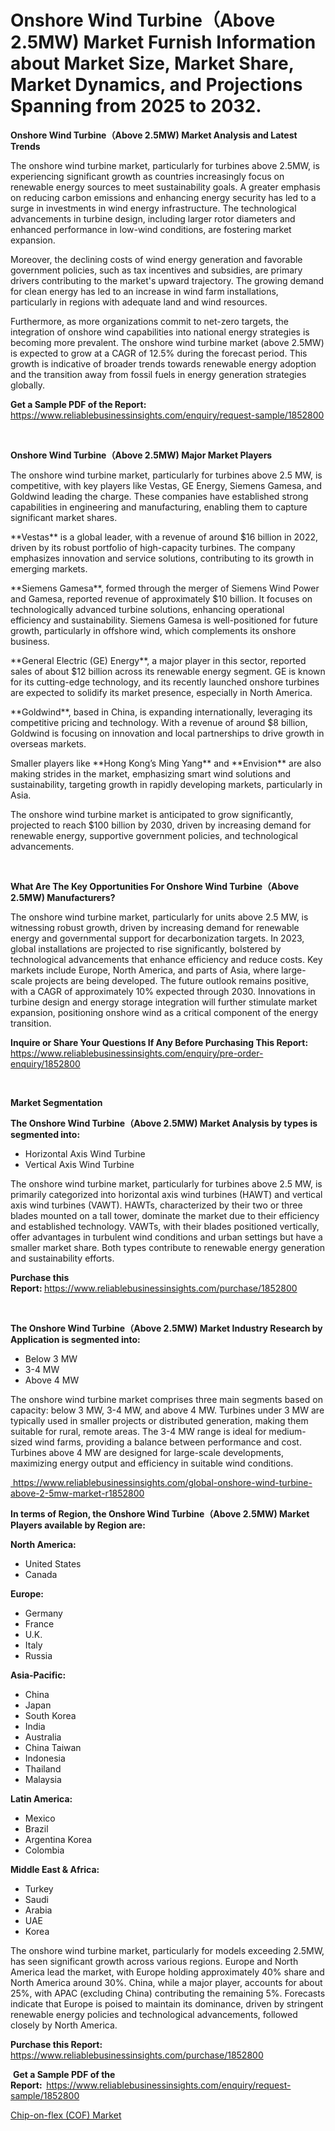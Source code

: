<p><h1>Onshore Wind Turbine（Above 2.5MW) Market Furnish Information about Market Size, Market Share, Market Dynamics, and Projections Spanning from 2025 to 2032.</h1></p><p><strong>Onshore Wind Turbine（Above 2.5MW) Market Analysis and Latest Trends</strong></p>
<p><p>The onshore wind turbine market, particularly for turbines above 2.5MW, is experiencing significant growth as countries increasingly focus on renewable energy sources to meet sustainability goals. A greater emphasis on reducing carbon emissions and enhancing energy security has led to a surge in investments in wind energy infrastructure. The technological advancements in turbine design, including larger rotor diameters and enhanced performance in low-wind conditions, are fostering market expansion. </p><p>Moreover, the declining costs of wind energy generation and favorable government policies, such as tax incentives and subsidies, are primary drivers contributing to the market's upward trajectory. The growing demand for clean energy has led to an increase in wind farm installations, particularly in regions with adequate land and wind resources. </p><p>Furthermore, as more organizations commit to net-zero targets, the integration of onshore wind capabilities into national energy strategies is becoming more prevalent. The onshore wind turbine market (above 2.5MW) is expected to grow at a CAGR of 12.5% during the forecast period. This growth is indicative of broader trends towards renewable energy adoption and the transition away from fossil fuels in energy generation strategies globally.</p></p>
<p><strong>Get a Sample PDF of the Report:&nbsp;</strong> <a href="https://www.reliablebusinessinsights.com/enquiry/request-sample/1852800?utm_campaign=2274&utm_medium=2&utm_source=Github&utm_content=ia&utm_term=26032025&utm_id=onshore-wind-turbineabove-25mw">https://www.reliablebusinessinsights.com/enquiry/request-sample/1852800</a></p>
<p>&nbsp;</p>
<p><strong>Onshore Wind Turbine（Above 2.5MW) Major Market Players</strong></p>
<p><p>The onshore wind turbine market, particularly for turbines above 2.5 MW, is competitive, with key players like Vestas, GE Energy, Siemens Gamesa, and Goldwind leading the charge. These companies have established strong capabilities in engineering and manufacturing, enabling them to capture significant market shares.</p><p>**Vestas** is a global leader, with a revenue of around $16 billion in 2022, driven by its robust portfolio of high-capacity turbines. The company emphasizes innovation and service solutions, contributing to its growth in emerging markets.</p><p>**Siemens Gamesa**, formed through the merger of Siemens Wind Power and Gamesa, reported revenue of approximately $10 billion. It focuses on technologically advanced turbine solutions, enhancing operational efficiency and sustainability. Siemens Gamesa is well-positioned for future growth, particularly in offshore wind, which complements its onshore business.</p><p>**General Electric (GE) Energy**, a major player in this sector, reported sales of about $12 billion across its renewable energy segment. GE is known for its cutting-edge technology, and its recently launched onshore turbines are expected to solidify its market presence, especially in North America.</p><p>**Goldwind**, based in China, is expanding internationally, leveraging its competitive pricing and technology. With a revenue of around $8 billion, Goldwind is focusing on innovation and local partnerships to drive growth in overseas markets.</p><p>Smaller players like **Hong Kong’s Ming Yang** and **Envision** are also making strides in the market, emphasizing smart wind solutions and sustainability, targeting growth in rapidly developing markets, particularly in Asia.</p><p>The onshore wind turbine market is anticipated to grow significantly, projected to reach $100 billion by 2030, driven by increasing demand for renewable energy, supportive government policies, and technological advancements.</p></p>
<p>&nbsp;</p>
<p><strong>What Are The Key Opportunities For Onshore Wind Turbine（Above 2.5MW) Manufacturers?</strong></p>
<p><p>The onshore wind turbine market, particularly for units above 2.5 MW, is witnessing robust growth, driven by increasing demand for renewable energy and governmental support for decarbonization targets. In 2023, global installations are projected to rise significantly, bolstered by technological advancements that enhance efficiency and reduce costs. Key markets include Europe, North America, and parts of Asia, where large-scale projects are being developed. The future outlook remains positive, with a CAGR of approximately 10% expected through 2030. Innovations in turbine design and energy storage integration will further stimulate market expansion, positioning onshore wind as a critical component of the energy transition.</p></p>
<p><strong>Inquire or Share Your Questions If Any Before Purchasing This Report:</strong> <a href="https://www.reliablebusinessinsights.com/enquiry/pre-order-enquiry/1852800?utm_campaign=2274&utm_medium=2&utm_source=Github&utm_content=ia&utm_term=26032025&utm_id=onshore-wind-turbineabove-25mw">https://www.reliablebusinessinsights.com/enquiry/pre-order-enquiry/1852800</a></p>
<p>&nbsp;</p>
<p><strong>Market Segmentation</strong></p>
<p><strong>The Onshore Wind Turbine（Above 2.5MW) Market Analysis by types is segmented into:</strong></p>
<p><ul><li>Horizontal Axis Wind Turbine</li><li>Vertical Axis Wind Turbine</li></ul></p>
<p><p>The onshore wind turbine market, particularly for turbines above 2.5 MW, is primarily categorized into horizontal axis wind turbines (HAWT) and vertical axis wind turbines (VAWT). HAWTs, characterized by their two or three blades mounted on a tall tower, dominate the market due to their efficiency and established technology. VAWTs, with their blades positioned vertically, offer advantages in turbulent wind conditions and urban settings but have a smaller market share. Both types contribute to renewable energy generation and sustainability efforts.</p></p>
<p><strong>Purchase this Report:&nbsp;</strong><a href="https://www.reliablebusinessinsights.com/purchase/1852800?utm_campaign=2274&utm_medium=2&utm_source=Github&utm_content=ia&utm_term=26032025&utm_id=onshore-wind-turbineabove-25mw">https://www.reliablebusinessinsights.com/purchase/1852800</a></p>
<p>&nbsp;</p>
<p><strong>The Onshore Wind Turbine（Above 2.5MW) Market Industry Research by Application is segmented into:</strong></p>
<p><ul><li>Below 3 MW</li><li>3-4 MW</li><li>Above 4 MW</li></ul></p>
<p><p>The onshore wind turbine market comprises three main segments based on capacity: below 3 MW, 3-4 MW, and above 4 MW. Turbines under 3 MW are typically used in smaller projects or distributed generation, making them suitable for rural, remote areas. The 3-4 MW range is ideal for medium-sized wind farms, providing a balance between performance and cost. Turbines above 4 MW are designed for large-scale developments, maximizing energy output and efficiency in suitable wind conditions.</p></p>
<p><a href="https://www.reliablebusinessinsights.com/global-onshore-wind-turbine-above-2-5mw-market-r1852800?utm_campaign=2274&utm_medium=2&utm_source=Github&utm_content=ia&utm_term=26032025&utm_id=onshore-wind-turbineabove-25mw">&nbsp;https://www.reliablebusinessinsights.com/global-onshore-wind-turbine-above-2-5mw-market-r1852800</a></p>
<p><strong>In terms of Region, the Onshore Wind Turbine（Above 2.5MW) Market Players available by Region are:</strong></p>
<p>
    <p> <strong> North America: </strong>
        <ul>
            <li>United States</li>
            <li>Canada</li>
        </ul>
        </p> 
    <p> <strong> Europe: </strong>
        <ul>
            <li>Germany</li>
            <li>France</li>
            <li>U.K.</li>
            <li>Italy</li>
            <li>Russia</li>
        </ul>
        </p> 
    <p> <strong> Asia-Pacific: </strong>
        <ul>
            <li>China</li>
            <li>Japan</li>
            <li>South Korea</li>
            <li>India</li>
            <li>Australia</li>
            <li>China Taiwan</li>
            <li>Indonesia</li>
            <li>Thailand</li>
            <li>Malaysia</li>
        </ul>
        </p> 
    <p> <strong> Latin America: </strong>
        <ul>
            <li>Mexico</li>
            <li>Brazil</li>
            <li>Argentina Korea</li>
            <li>Colombia</li>
        </ul>
        </p> 
    <p> <strong> Middle East & Africa: </strong>
        <ul>
            <li>Turkey</li>
            <li>Saudi</li>
            <li>Arabia</li>
            <li>UAE</li>
            <li>Korea</li>
        </ul>
    </p>
    </p>
<p><p>The onshore wind turbine market, particularly for models exceeding 2.5MW, has seen significant growth across various regions. Europe and North America lead the market, with Europe holding approximately 40% share and North America around 30%. China, while a major player, accounts for about 25%, with APAC (excluding China) contributing the remaining 5%. Forecasts indicate that Europe is poised to maintain its dominance, driven by stringent renewable energy policies and technological advancements, followed closely by North America.</p></p>
<p><strong>Purchase this Report: </strong><a href="https://www.reliablebusinessinsights.com/purchase/1852800?utm_campaign=2274&utm_medium=2&utm_source=Github&utm_content=ia&utm_term=26032025&utm_id=onshore-wind-turbineabove-25mw">https://www.reliablebusinessinsights.com/purchase/1852800</a></p>
<p>&nbsp;<strong>Get a Sample PDF of the Report:&nbsp;&nbsp;</strong><a href="https://www.reliablebusinessinsights.com/enquiry/request-sample/1852800?utm_campaign=2274&utm_medium=2&utm_source=Github&utm_content=ia&utm_term=26032025&utm_id=onshore-wind-turbineabove-25mw">https://www.reliablebusinessinsights.com/enquiry/request-sample/1852800</a></p>
<p><strong></strong></p>
<p><p><a href="https://github.com/AngelaWalsh696/Market-Research-Report-List-2/blob/main/chip-on-flex-cof-market.md?utm_campaign=2274&utm_medium=2&utm_source=Github&utm_content=ia&utm_term=26032025&utm_id=onshore-wind-turbineabove-25mw">Chip-on-flex (COF) Market</a></p></p>